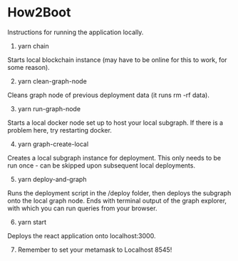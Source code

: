 # How2Boot

Instructions for running the application locally.

1. yarn chain

Starts local blockchain instance (may have to be online for this to work, for some reason).

2. yarn clean-graph-node

Cleans graph node of previous deployment data (it runs rm -rf data).

3. yarn run-graph-node

Starts a local docker node set up to host your local subgraph. If there is a problem here, try restarting docker.

4. yarn graph-create-local

Creates a local subgraph instance for deployment. This only needs to be run once - can be skipped upon subsequent local deployments.

5. yarn deploy-and-graph

Runs the deployment script in the /deploy folder, then deploys the subgraph onto the local graph node. Ends with terminal output of the graph explorer, with which you can run queries from your browser.

6. yarn start

Deploys the react application onto localhost:3000.

7. Remember to set your metamask to Localhost 8545!

